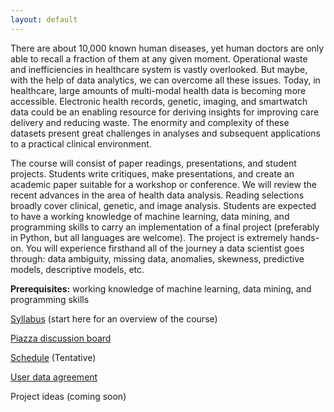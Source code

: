 ```yaml
---
layout: default
---
```


There are about 10,000 known human diseases, yet human doctors are only able to recall a fraction of them at any given moment. Operational waste and inefficiencies in healthcare system is vastly overlooked. But maybe, with the help of data analytics, we can overcome all these issues. Today, in healthcare, large amounts of multi-modal health data is becoming more accessible.  Electronic health records, genetic, imaging, and smartwatch data could be an enabling resource for deriving insights for improving care delivery and reducing waste. The enormity and complexity of these datasets present great challenges in analyses and subsequent applications to a practical clinical environment.

The course will consist of paper readings, presentations, and student projects. Students write critiques, make presentations, and create an academic paper suitable for a workshop or conference. We will review the recent advances in the area of health data analysis. Reading selections broadly cover clinical, genetic, and image analysis. Students are expected to have a working knowledge of machine learning, data mining, and programming skills to carry an implementation of a final project (preferably in Python, but all languages are welcome). The project is extremely hands-on. You will experience firsthand all of the journey a data scientist goes through: data ambiguity, missing data, anomalies, skewness, predictive models, descriptive models, etc. 

**Prerequisites:** working knowledge of machine learning, data mining, and programming skills

[Syllabus](syllabus) (start here for an overview of the course)

[Piazza discussion board](https://piazza.com/class/jci5ij424lb2c5)

[Schedule](schedule) (Tentative)

[User data agreement](data-agreement)

Project ideas (coming soon)